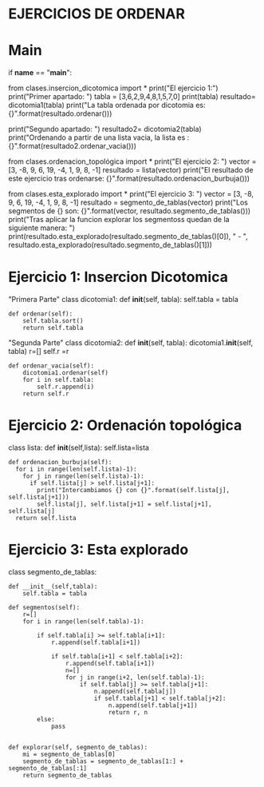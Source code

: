 # EJERCICIOS DE ORDENAR

# Main

if __name__ == "__main__":

   from clases.insercion_dicotomica import *
   print("El ejercicio 1:")
   print("Primer apartado: ")
   tabla = [3,6,2,9,4,8,1,5,7,0]
   print(tabla)
   resultado= dicotomia1(tabla)
   print("La tabla ordenada por dicotomia es: {}".format(resultado.ordenar()))

   print("Segundo apartado: ")
   resultado2= dicotomia2(tabla)
   print("Ordenando a partir de una lista vacia, la lista es : {}".format(resultado2.ordenar_vacia()))



   from clases.ordenacion_topológica import *
   print("El ejercicio 2: ")
   vector = [3, -8, 9, 6, 19, -4, 1, 9, 8, -1]
   resultado = lista(vector)
   print("El resultado de este ejercicio tras ordenarse: {}".format(resultado.ordenacion_burbuja()))


   from clases.esta_explorado import *
   print("El ejercicio 3: ")
   vector = [3, -8, 9, 6, 19, -4, 1, 9, 8, -1]
   resultado = segmento_de_tablas(vector)
   print("Los segmentos de {} son: {}".format(vector, resultado.segmento_de_tablas()))
   print("Tras aplicar la funcion explorar los segmentoss quedan de la siguiente manera: ")
   print(resultado.esta_explorado(resultado.segmento_de_tablas()[0]), " - ", resultado.esta_explorado(resultado.segmento_de_tablas()[1]))



# Ejercicio 1: Insercion Dicotomica

"Primera Parte"
class dicotomia1:
    def __init__(self, tabla):
        self.tabla = tabla

    def ordenar(self):
        self.tabla.sort()
        return self.tabla
        
"Segunda Parte"
class dicotomia2:
    def __init__(self, tabla):
        dicotomia1.__init__(self, tabla)
        r=[]
        self.r =r
    
    def ordenar_vacia(self):
        dicotomia1.ordenar(self)
        for i in self.tabla:
            self.r.append(i)
        return self.r



# Ejercicio 2: Ordenación topológica

class lista:
    def __init__(self,lista):
        self.lista=lista

    def ordenacion_burbuja(self):
      for i in range(len(self.lista)-1):
        for j in range(len(self.lista)-1):
          if self.lista[j] > self.lista[j+1]:
            print("Intercambiamos {} con {}".format(self.lista[j], self.lista[j+1]))
            self.lista[j], self.lista[j+1] = self.lista[j+1], self.lista[j]
      return self.lista



# Ejercicio 3: Esta explorado

class segmento_de_tablas:

    def __init__(self,tabla):
        self.tabla = tabla

    def segmentos(self):
        r=[]
        for i in range(len(self.tabla)-1):

            if self.tabla[i] >= self.tabla[i+1]:
                r.append(self.tabla[i+1])

                if self.tabla[i+1] < self.tabla[i+2]:
                    r.append(self.tabla[i+1])
                    n=[]
                    for j in range(i+2, len(self.tabla)-1):
                        if self.tabla[j] >= self.tabla[j+1]:
                            n.append(self.tabla[j])
                            if self.tabla[j+1] < self.tabla[j+2]:
                                n.append(self.tabla[j+1])
                                return r, n
            else:
                pass


    def explorar(self, segmento_de_tablas):
        mi = segmento_de_tablas[0]
        segmento_de_tablas = segmento_de_tablas[1:] + segmento_de_tablas[:1]
        return segmento_de_tablas





